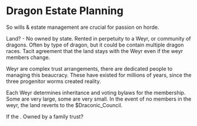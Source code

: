 # Dragon Estate Planning


So wills & estate management are crucial for passion on horde.

Land? - No owned by state. Rented in perpetuity to a Weyr, or community of dragons. Often by type of dragon, but it could be contain multiple dragon races. Tacit agreement that the land stays with the Weyr even if the weyr members change.

Weyr are complex trust arrangements, there are dedicated people to managing this beaucracy. These have existed for millions of years, since the three progenitor worms created reality.

Each Weyr determines inheritance and voting bylaws for the membership. Some are very large, some are very small. In the event of no members in the weyr, the land reverts to the $Draconic_Council.


 If the . Owned by a family trust?
